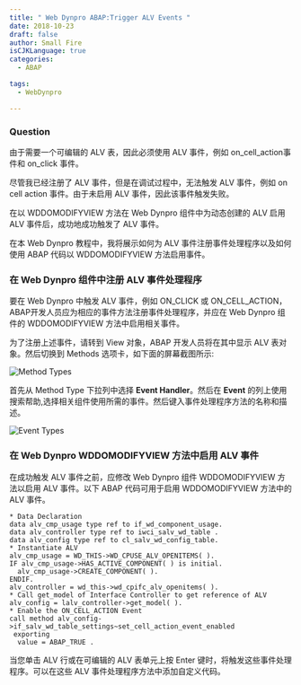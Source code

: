 ```yaml
---
title: " Web Dynpro ABAP:Trigger ALV Events "
date: 2018-10-23
draft: false
author: Small Fire
isCJKLanguage: true
categories: 
  - ABAP

tags: 
  - WebDynpro

---
```


### Question

由于需要一个可编辑的 ALV 表，因此必须使用 ALV 事件，例如 on_cell_action事件和 on_click 事件。

尽管我已经注册了 ALV 事件，但是在调试过程中，无法触发 ALV 事件，例如 on cell action 事件。由于未启用 ALV 事件，因此该事件触发失败。

在以 WDDOMODIFYVIEW 方法在 Web Dynpro 组件中为动态创建的 ALV 启用 ALV 事件后，成功地成功触发了 ALV 事件。

在本 Web Dynpro 教程中，我将展示如何为 ALV 事件注册事件处理程序以及如何使用 ABAP 代码以 WDDOMODIFYVIEW 方法启用事件。

### 在 Web Dynpro 组件中注册 ALV 事件处理程序

要在 Web Dynpro 中触发 ALV 事件，例如 ON_CLICK 或 ON_CELL_ACTION， ABAP开发人员应为相应的事件方法注册事件处理程序，并应在 Web Dynpro 组件的 WDDOMODIFYVIEW 方法中启用相关事件。

为了注册上述事件，请转到 View 对象，ABAP 开发人员将在其中显示 ALV 表对象。然后切换到 Methods 选项卡，如下面的屏幕截图所示:

![Method Types](/images/webdynproABAP/Portal32.png)

首先从 Method Type 下拉列中选择 **Event Handler**。然后在 **Event** 的列上使用搜索帮助,选择相关组件使用所需的事件。然后键入事件处理程序方法的名称和描述。

![Event Types](/images/webdynproABAP/Portal33.png)

### 在 Web Dynpro WDDOMODIFYVIEW 方法中启用 ALV 事件

在成功触发 ALV 事件之前，应修改 Web Dynpro 组件 WDDOMODIFYVIEW 方法以启用 ALV 事件。以下 ABAP 代码可用于启用 WDDOMODIFYVIEW 方法中的 ALV 事件。

```ABAP
* Data Declaration
data alv_cmp_usage type ref to if_wd_component_usage.
data alv_controller type ref to iwci_salv_wd_table .
data alv_config type ref to cl_salv_wd_config_table.
* Instantiate ALV 
alv_cmp_usage = WD_THIS->WD_CPUSE_ALV_OPENITEMS( ).
IF alv_cmp_usage->HAS_ACTIVE_COMPONENT( ) is initial.
  alv_cmp_usage->CREATE_COMPONENT( ).
ENDIF.
alv_controller = wd_this->wd_cpifc_alv_openitems( ).
* Call get_model of Interface Controller to get reference of ALV
alv_config = lalv_controller->get_model( ).
* Enable the ON_CELL_ACTION Event
call method alv_config->if_salv_wd_table_settings~set_cell_action_event_enabled
 exporting
  value = ABAP_TRUE .
```

当您单击 ALV 行或在可编辑的 ALV 表单元上按 Enter 键时，将触发这些事件处理程序。可以在这些 ALV 事件处理程序方法中添加自定义代码。